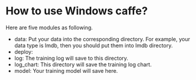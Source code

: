 # How to use Windows caffe?

Here are five modules as following.
- data: Put your data into the corresponding directory. For example, your data type is lmdb, then you should put them into lmdb directory.
- deploy: 
- log: The training log will save to this directory.
- log_chart: This directory will save the training log chart.
- model: Your training model will save here.
